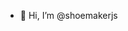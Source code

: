 - 👋 Hi, I’m @shoemakerjs
<!---
shoemakerjs/shoemakerjs is a ✨ special ✨ repository because its `README.md` (this file) appears on your GitHub profile.
You can click the Preview link to take a look at your changes.
--->
